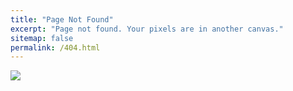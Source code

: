 ```yaml
---
title: "Page Not Found"
excerpt: "Page not found. Your pixels are in another canvas."
sitemap: false
permalink: /404.html
---
```


![](https://www.vhv.rs/dpng/d/447-4474684_error-404-hd-png-download.png)